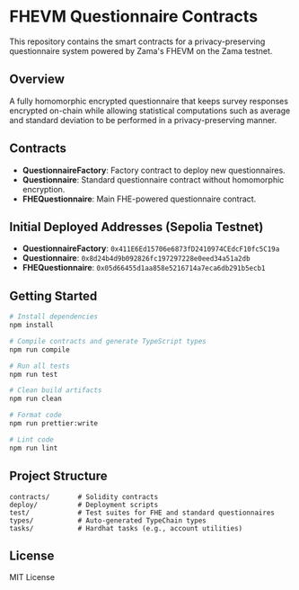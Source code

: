 # FHEVM Questionnaire Contracts

This repository contains the smart contracts for a privacy-preserving questionnaire system powered by Zama's FHEVM on the Zama testnet.

## Overview

A fully homomorphic encrypted questionnaire that keeps survey responses encrypted on-chain while allowing statistical computations such as average and standard deviation to be performed in a privacy-preserving manner.

## Contracts

- **QuestionnaireFactory**: Factory contract to deploy new questionnaires.
- **Questionnaire**: Standard questionnaire contract without homomorphic encryption.
- **FHEQuestionnaire**: Main FHE-powered questionnaire contract.

## Initial Deployed Addresses (Sepolia Testnet)

- **QuestionnaireFactory**: `0x411E6Ed15706e6873fD2410974CEdcF10fc5C19a`
- **Questionnaire**: `0x8d24b4d9b092826fc197297228e0eed34a51a2db`
- **FHEQuestionnaire**: `0x05d66455d1aa858e5216714a7eca6db291b5ecb1`

## Getting Started

```bash
# Install dependencies
npm install

# Compile contracts and generate TypeScript types
npm run compile

# Run all tests
npm run test

# Clean build artifacts
npm run clean

# Format code
npm run prettier:write

# Lint code
npm run lint
```

## Project Structure

```
contracts/       # Solidity contracts
deploy/          # Deployment scripts
test/            # Test suites for FHE and standard questionnaires
types/           # Auto-generated TypeChain types
tasks/           # Hardhat tasks (e.g., account utilities)
```

## License

MIT License
